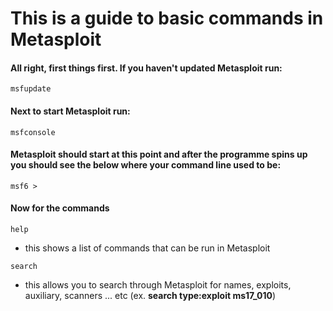 # This is a guide to basic commands in Metasploit

#### All right, first things first. If you haven't updated Metasploit run:

```
msfupdate
```

#### Next to start Metasploit run:

```
msfconsole
```

#### Metasploit should start at this point and after the programme spins up you should see the below where your command line used to be:

```
msf6 >
```

#### Now for the commands

```
help
```

- this shows a list of commands that can be run in Metasploit

```
search
```

- this allows you to search through Metasploit for names, exploits, auxiliary, scanners ... etc (ex. **search type:exploit ms17_010**)


